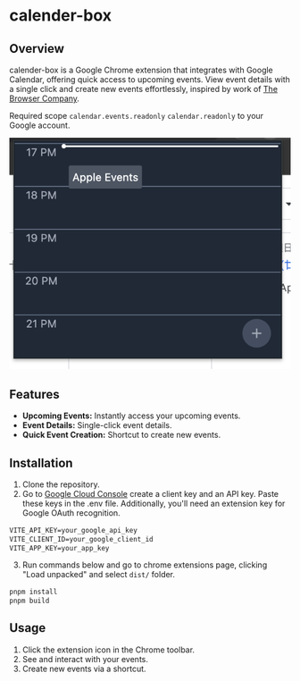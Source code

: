 # calender-box

## Overview

calender-box is a Google Chrome extension that integrates with Google Calendar, offering quick access to upcoming events. View event details with a single click and create new events effortlessly, inspired by work of [The Browser Company](https://thebrowser.company/).

Required scope `calendar.events.readonly` `calendar.readonly` to your Google account.

![screenshot](https://github.com/cjboy76/calendar-box/blob/master/public/screenshot.png)

## Features

- **Upcoming Events:** Instantly access your upcoming events.
- **Event Details:** Single-click event details.
- **Quick Event Creation:** Shortcut to create new events.

## Installation

1. Clone the repository.
2. Go to [Google Cloud Console](https://console.cloud.google.com/apis/) create a client key and an API key. Paste these keys in the .env file. Additionally, you'll need an extension key for Google OAuth recognition.

```
VITE_API_KEY=your_google_api_key
VITE_CLIENT_ID=your_google_client_id
VITE_APP_KEY=your_app_key
```

3. Run commands below and go to chrome extensions page, clicking "Load unpacked" and select `dist/` folder.

```
pnpm install
pnpm build
```

## Usage

1. Click the extension icon in the Chrome toolbar.
2. See and interact with your events.
3. Create new events via a shortcut.

